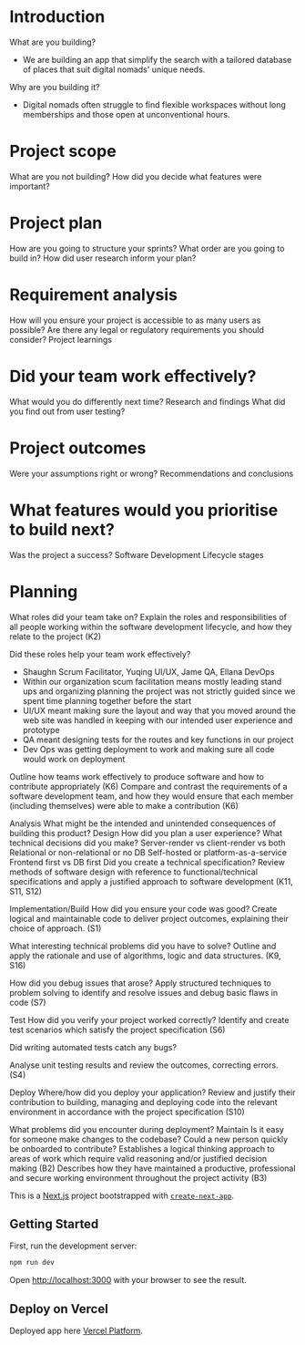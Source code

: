 # Introduction
What are you building?
- We are building an app that simplify the search with a tailored database of places that suit digital nomads' unique needs.

Why are you building it?
- Digital nomads often struggle to find flexible workspaces without long memberships and those open at unconventional hours.

# Project scope

What are you not building?
How did you decide what features were important?

# Project plan

How are you going to structure your sprints?
What order are you going to build in?
How did user research inform your plan?

# Requirement analysis

How will you ensure your project is accessible to as many users as possible?
Are there any legal or regulatory requirements you should consider?
Project learnings
# Did your team work effectively?
What would you do differently next time?
Research and findings
What did you find out from user testing?

# Project outcomes
Were your assumptions right or wrong?
Recommendations and conclusions

# What features would you prioritise to build next?

Was the project a success?
Software Development Lifecycle stages

# Planning

What roles did your team take on?
Explain the roles and responsibilities of all people working within the software development lifecycle, and how they relate to the project (K2)

Did these roles help your team work effectively?

- Shaughn Scrum Facilitator, Yuqing UI/UX, Jame QA, Ellana DevOps
- Within our organization scum facilitation means mostly leading stand ups and organizing planning the project was not strictly guided since we spent time planning together before the start
- UI/UX meant making sure the layout and way that you moved around the web site was handled in keeping with our intended user experience and prototype
- QA meant designing tests for the routes and key functions in our project
- Dev Ops was getting deployment to work and making sure all code would work on deployment

Outline how teams work effectively to produce software and how to contribute appropriately (K6) Compare and contrast the requirements of a software development team, and how they would ensure that each member (including themselves) were able to make a contribution (K6)

Analysis
What might be the intended and unintended consequences of building this product?
Design
How did you plan a user experience?
What technical decisions did you make?
Server-render vs client-render vs both
Relational or non-relational or no DB
Self-hosted or platform-as-a-service
Frontend first vs DB first
Did you create a technical specification?
Review methods of software design with reference to functional/technical specifications and apply a justified approach to software development (K11, S11, S12)

Implementation/Build
How did you ensure your code was good?
Create logical and maintainable code to deliver project outcomes, explaining their choice of approach. (S1)

What interesting technical problems did you have to solve?
Outline and apply the rationale and use of algorithms, logic and data structures. (K9, S16)

How did you debug issues that arose?
Apply structured techniques to problem solving to identify and resolve issues and debug basic flaws in code (S7)

Test
How did you verify your project worked correctly?
Identify and create test scenarios which satisfy the project specification (S6)

Did writing automated tests catch any bugs?

Analyse unit testing results and review the outcomes, correcting errors. (S4)

Deploy
Where/how did you deploy your application?
Review and justify their contribution to building, managing and deploying code into the relevant environment in accordance with the project specification (S10)

What problems did you encounter during deployment?
Maintain
Is it easy for someone make changes to the codebase?
Could a new person quickly be onboarded to contribute?
Establishes a logical thinking approach to areas of work which require valid reasoning and/or justified decision making (B2)
Describes how they have maintained a productive, professional and secure working environment throughout the project activity (B3)


This is a [Next.js](https://nextjs.org/) project bootstrapped with [`create-next-app`](https://github.com/vercel/next.js/tree/canary/packages/create-next-app).




## Getting Started

First, run the development server:

```bash
npm run dev
```

Open [http://localhost:3000](http://localhost:3000) with your browser to see the result.

## Deploy on Vercel

Deployed app here [Vercel Platform](https://desk-mooovements-1b004ndx5-elenas-projects-f436e785.vercel.app/).
